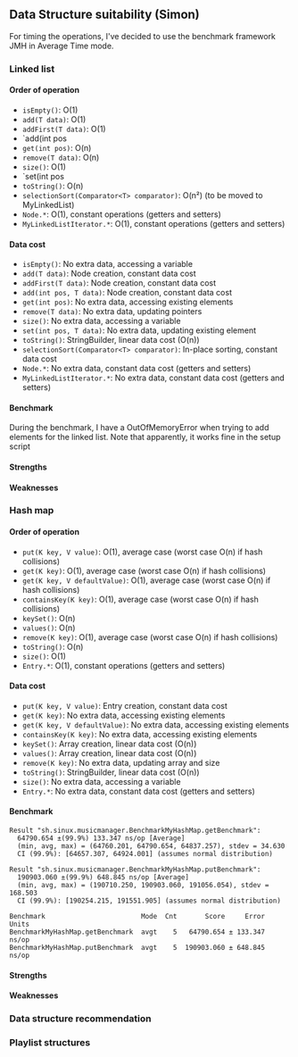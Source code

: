 ## Data Structure suitability (Simon)

For timing the operations, I've decided to use the benchmark framework JMH in Average Time mode.

### Linked list

#### Order of operation

- `isEmpty()`: O(1)
- `add(T data)`: O(1)
- `addFirst(T data)`: O(1)
- `add(int pos
- `get(int pos)`: O(n)
- `remove(T data)`: O(n)
- `size()`: O(1)
- `set(int pos
- `toString()`: O(n)
- `selectionSort(Comparator<T> comparator)`: O(n²) (to be moved to MyLinkedList)
- `Node.*`: O(1), constant operations (getters and setters)
- `MyLinkedListIterator.*`: O(1), constant operations (getters and setters)

#### Data cost

- `isEmpty()`: No extra data, accessing a variable
- `add(T data)`: Node creation, constant data cost
- `addFirst(T data)`: Node creation, constant data cost
- `add(int pos, T data)`: Node creation, constant data cost
- `get(int pos)`: No extra data, accessing existing elements
- `remove(T data)`: No extra data, updating pointers
- `size()`: No extra data, accessing a variable
- `set(int pos, T data)`: No extra data, updating existing element
- `toString()`: StringBuilder, linear data cost (O(n))
- `selectionSort(Comparator<T> comparator)`: In-place sorting, constant data cost
- `Node.*`: No extra data, constant data cost (getters and setters)
- `MyLinkedListIterator.*`: No extra data, constant data cost (getters and setters)

#### Benchmark

During the benchmark, I have a OutOfMemoryError when trying to add elements for the linked list. Note that apparently, it works fine in the setup script

#### Strengths
#### Weaknesses

### Hash map

#### Order of operation

- `put(K key, V value)`: O(1), average case (worst case O(n) if hash collisions)
- `get(K key)`: O(1), average case (worst case O(n) if hash collisions)
- `get(K key, V defaultValue)`: O(1), average case (worst case O(n) if hash collisions)
- `containsKey(K key)`: O(1), average case (worst case O(n) if hash collisions)
- `keySet()`: O(n)
- `values()`: O(n)
- `remove(K key)`: O(1), average case (worst case O(n) if hash collisions)
- `toString()`: O(n)
- `size()`: O(1)
- `Entry.*`: O(1), constant operations (getters and setters)

#### Data cost

- `put(K key, V value)`: Entry creation, constant data cost
- `get(K key)`: No extra data, accessing existing elements
- `get(K key, V defaultValue)`: No extra data, accessing existing elements
- `containsKey(K key)`: No extra data, accessing existing elements
- `keySet()`: Array creation, linear data cost (O(n))
- `values()`: Array creation, linear data cost (O(n))
- `remove(K key)`: No extra data, updating array and size
- `toString()`: StringBuilder, linear data cost (O(n))
- `size()`: No extra data, accessing a variable
- `Entry.*`: No extra data, constant data cost (getters and setters)

#### Benchmark

```
Result "sh.sinux.musicmanager.BenchmarkMyHashMap.getBenchmark":
  64790.654 ±(99.9%) 133.347 ns/op [Average]
  (min, avg, max) = (64760.201, 64790.654, 64837.257), stdev = 34.630
  CI (99.9%): [64657.307, 64924.001] (assumes normal distribution)

```

```
Result "sh.sinux.musicmanager.BenchmarkMyHashMap.putBenchmark":
  190903.060 ±(99.9%) 648.845 ns/op [Average]
  (min, avg, max) = (190710.250, 190903.060, 191056.054), stdev = 168.503
  CI (99.9%): [190254.215, 191551.905] (assumes normal distribution)
```

```
Benchmark                        Mode  Cnt       Score     Error  Units
BenchmarkMyHashMap.getBenchmark  avgt    5   64790.654 ± 133.347  ns/op
BenchmarkMyHashMap.putBenchmark  avgt    5  190903.060 ± 648.845  ns/op
```

#### Strengths
#### Weaknesses

### Data structure recommendation

### Playlist structures
